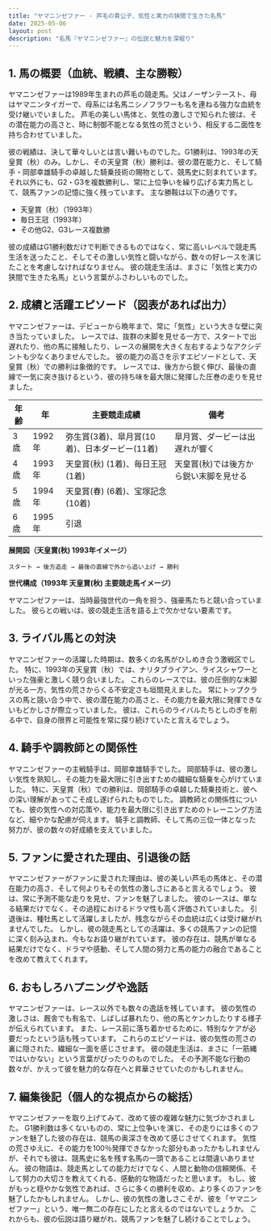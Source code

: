 ```yaml
---
title: "ヤマニンゼファー - 芦毛の貴公子、気性と実力の狭間で生きた名馬"
date: 2025-05-06
layout: post
description: "名馬『ヤマニンゼファー』の伝説と魅力を深堀り"
---
```


## 1. 馬の概要（血統、戦績、主な勝鞍）

ヤマニンゼファーは1989年生まれの芦毛の競走馬。父はノーザンテースト、母はヤマニンタイガーで、母系には名馬ニシノフラワーも名を連ねる強力な血統を受け継いでいました。  芦毛の美しい馬体と、気性の激しさで知られた彼は、その潜在能力の高さと、時に制御不能となる気性の荒さという、相反する二面性を持ち合わせていました。

彼の戦績は、決して華々しいとは言い難いものでした。G1勝利は、1993年の天皇賞（秋）のみ。しかし、その天皇賞（秋）勝利は、彼の潜在能力と、そして騎手・岡部幸雄騎手の卓越した騎乗技術の賜物として、競馬史に刻まれています。  それ以外にも、G2・G3を複数勝利し、常に上位争いを繰り広げる実力馬として、競馬ファンの記憶に強く残っています。  主な勝鞍は以下の通りです。

* 天皇賞（秋）（1993年）
* 毎日王冠（1993年）
* その他G2、G3レース複数勝

彼の成績はG1勝利数だけで判断できるものではなく、常に高いレベルで競走馬生活を送ったこと、そしてその激しい気性と闘いながら、数々の好レースを演じたことを考慮しなければなりません。  彼の競走生活は、まさに「気性と実力の狭間で生きた名馬」という言葉がふさわしいものでした。


## 2. 成績と活躍エピソード（図表があれば出力）

ヤマニンゼファーは、デビューから晩年まで、常に「気性」という大きな壁に突き当たっていました。  レースでは、抜群の末脚を見せる一方で、スタートで出遅れたり、他の馬に接触したり、レースの展開を大きく左右するようなアクシデントも少なくありませんでした。  彼の能力の高さを示すエピソードとして、天皇賞（秋）での勝利は象徴的です。  レースでは、後方から鋭く伸び、最後の直線で一気に突き抜けるという、彼の持ち味を最大限に発揮した圧巻の走りを見せました。

| 年齢 | 年 | 主要競走成績 | 備考 |
|---|---|---|---|
| 3歳 | 1992年 | 弥生賞(3着)、皐月賞(10着)、日本ダービー(11着) | 皐月賞、ダービーは出遅れが響く |
| 4歳 | 1993年 | 天皇賞(秋) (1着)、毎日王冠 (1着) | 天皇賞(秋)では後方から鋭い末脚を見せる |
| 5歳 | 1994年 |  天皇賞(春) (6着)、宝塚記念(10着) |  |
| 6歳 | 1995年 |  引退 |  |


**展開図（天皇賞(秋) 1993年イメージ）**

```
スタート → 後方追走 → 最後の直線で外から追い上げ → 勝利
```

**世代構成（1993年 天皇賞(秋) 主要競走馬イメージ）**

ヤマニンゼファーは、当時最強世代の一角を担う、強豪馬たちと競い合っていました。  彼らとの戦いは、彼の競走生活を語る上で欠かせない要素です。


## 3. ライバル馬との対決

ヤマニンゼファーの活躍した時期は、数多くの名馬がひしめき合う激戦区でした。  特に、1993年の天皇賞（秋）では、ナリタブライアン、ライスシャワーといった強豪と激しく競り合いました。  これらのレースでは、彼の圧倒的な末脚が光る一方、気性の荒さからくる不安定さも垣間見えました。  常にトップクラスの馬と競い合う中で、彼の潜在能力の高さと、その能力を最大限に発揮できないもどかしさが際立っていました。  彼は、これらのライバルたちとしのぎを削る中で、自身の限界と可能性を常に探り続けていたと言えるでしょう。


## 4. 騎手や調教師との関係性

ヤマニンゼファーの主戦騎手は、岡部幸雄騎手でした。  岡部騎手は、彼の激しい気性を熟知し、その能力を最大限に引き出すための繊細な騎乗を心がけていました。  特に、天皇賞（秋）での勝利は、岡部騎手の卓越した騎乗技術と、彼への深い理解があってこそ成し遂げられたものでした。  調教師との関係性についても、彼の気性への対応策や、能力を最大限に引き出すためのトレーニング方法など、細やかな配慮が伺えます。  騎手と調教師、そして馬の三位一体となった努力が、彼の数々の好成績を支えていました。


## 5. ファンに愛された理由、引退後の話

ヤマニンゼファーがファンに愛された理由は、彼の美しい芦毛の馬体と、その潜在能力の高さ、そして何よりもその気性の激しさにあると言えるでしょう。  彼は、常に予測不能な走りを見せ、ファンを魅了しました。  彼のレースは、単なる結果だけでなく、その過程におけるドラマ性も高く評価されていました。  引退後は、種牡馬として活躍しましたが、残念ながらその血統は広くは受け継がれませんでした。  しかし、彼の競走馬としての活躍は、多くの競馬ファンの記憶に深く刻み込まれ、今もなお語り継がれています。  彼の存在は、競馬が単なる結果だけでなく、ドラマや感動、そして人間の努力と馬の能力の融合であることを改めて教えてくれます。


## 6. おもしろハプニングや逸話

ヤマニンゼファーは、レース以外でも数々の逸話を残しています。  彼の気性の激しさは、厩舎でも有名で、しばしば暴れたり、他の馬とケンカしたりする様子が伝えられています。  また、レース前に落ち着かせるために、特別なケアが必要だったという話も残っています。  これらのエピソードは、彼の気性の荒さの裏に隠された、繊細な一面を感じさせます。  彼の競走生活は、まさに「一筋縄ではいかない」という言葉がぴったりのものでした。  その予測不能な行動の数々が、かえって彼を魅力的な存在へと昇華させていたのかもしれません。


## 7. 編集後記（個人的な視点からの総括）

ヤマニンゼファーを取り上げてみて、改めて彼の複雑な魅力に気づかされました。  G1勝利数は多くないものの、常に上位争いを演じ、その走りには多くのファンを魅了した彼の存在は、競馬の奥深さを改めて感じさせてくれます。  気性の荒さゆえに、その能力を100％発揮できなかった部分もあったかもしれませんが、それでも彼は、競馬史に名を残す名馬の一頭であることは間違いありません。  彼の物語は、競走馬としての能力だけでなく、人間と動物の信頼関係、そして努力の大切さを教えてくれる、感動的な物語だったと思います。  もし、彼がもっと穏やかな気性であれば、さらに多くの勝利を収め、より多くのファンを魅了したかもしれません。  しかし、彼の気性の激しさこそが、彼を「ヤマニンゼファー」という、唯一無二の存在にしたと言えるのではないでしょうか。  これからも、彼の伝説は語り継がれ、競馬ファンを魅了し続けることでしょう。
